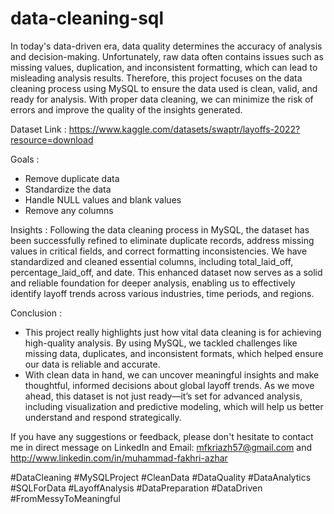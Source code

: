 # data-cleaning-sql
In today's data-driven era, data quality determines the accuracy of analysis and decision-making. Unfortunately, raw data often contains issues such as missing values, duplication, and inconsistent formatting, which can lead to misleading analysis results. Therefore, this project focuses on the data cleaning process using MySQL to ensure the data used is clean, valid, and ready for analysis. With proper data cleaning, we can minimize the risk of errors and improve the quality of the insights generated.

Dataset Link : https://www.kaggle.com/datasets/swaptr/layoffs-2022?resource=download

Goals :  
- Remove duplicate data
- Standardize the data
- Handle NULL values and blank values
- Remove any columns

Insights :
Following the data cleaning process in MySQL, the dataset has been successfully refined to eliminate duplicate records, address missing values in critical fields, and correct formatting inconsistencies. We have standardized and cleaned essential columns, including total_laid_off, percentage_laid_off, and date. This enhanced dataset now serves as a solid and reliable foundation for deeper analysis, enabling us to effectively identify layoff trends across various industries, time periods, and regions.

Conclusion :  
- This project really highlights just how vital data cleaning is for achieving high-quality analysis. By using MySQL, we tackled challenges like missing data, duplicates, and inconsistent formats, which helped ensure our data is reliable and accurate.
- With clean data in hand, we can uncover meaningful insights and make thoughtful, informed decisions about global layoff trends. As we move ahead, this dataset is not just ready—it’s set for advanced analysis, including visualization and predictive modeling, which will help us better understand and respond strategically.

If you have any suggestions or feedback, please don't hesitate to contact me in direct message on LinkedIn and Email: mfkriazh57@gmail.com and http://www.linkedin.com/in/muhammad-fakhri-azhar

#DataCleaning #MySQLProject #CleanData #DataQuality #DataAnalytics #SQLForData #LayoffAnalysis #DataPreparation #DataDriven #FromMessyToMeaningful
